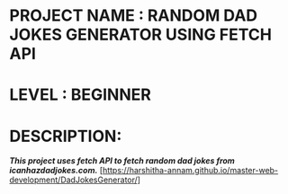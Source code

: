 # PROJECT NAME : RANDOM DAD JOKES GENERATOR USING FETCH API
# LEVEL : BEGINNER
# DESCRIPTION:
***This project uses fetch API to fetch random dad jokes from icanhazdadjokes.com.***
[https://harshitha-annam.github.io/master-web-development/DadJokesGenerator/]
